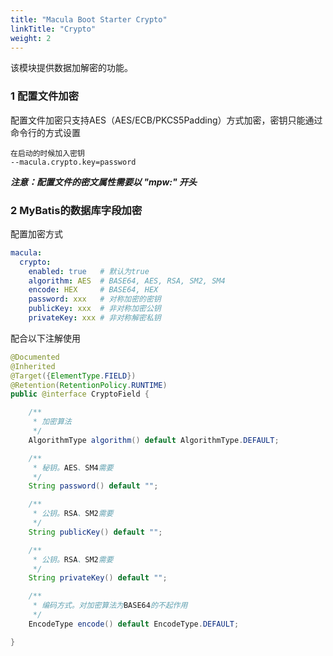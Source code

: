 ```yaml
---
title: "Macula Boot Starter Crypto"
linkTitle: "Crypto"
weight: 2
---
```

该模块提供数据加解密的功能。
### 1 配置文件加密
配置文件加密只支持AES（AES/ECB/PKCS5Padding）方式加密，密钥只能通过命令行的方式设置
```
在启动的时候加入密钥
--macula.crypto.key=password
```
***注意：配置文件的密文属性需要以 "mpw:" 开头***
### 2 MyBatis的数据库字段加密
配置加密方式
```yaml
macula:
  crypto:
    enabled: true   # 默认为true
    algorithm: AES  # BASE64, AES, RSA, SM2, SM4 
    encode: HEX     # BASE64, HEX
    password: xxx   # 对称加密的密钥
    publicKey: xxx  # 非对称加密公钥
    privateKey: xxx # 非对称解密私钥
```
配合以下注解使用
```java
@Documented
@Inherited
@Target({ElementType.FIELD})
@Retention(RetentionPolicy.RUNTIME)
public @interface CryptoField {

    /**
     * 加密算法
     */
    AlgorithmType algorithm() default AlgorithmType.DEFAULT;

    /**
     * 秘钥。AES、SM4需要
     */
    String password() default "";

    /**
     * 公钥。RSA、SM2需要
     */
    String publicKey() default "";

    /**
     * 公钥。RSA、SM2需要
     */
    String privateKey() default "";

    /**
     * 编码方式。对加密算法为BASE64的不起作用
     */
    EncodeType encode() default EncodeType.DEFAULT;

}
```
